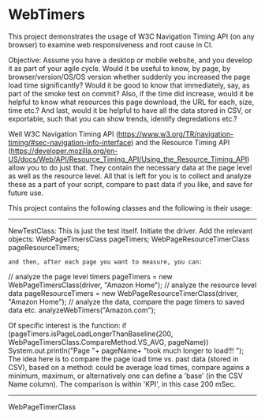 # WebTimers
This project demonstrates the usage of W3C Navigation Timing API (on any browser) to examine web responsiveness and root cause in CI.

Objective:
Assume you have a desktop or mobile website, and you develop it as part of your agile cycle. Would it be useful to know, by page, by browser/version/OS/OS version whether suddenly you increased the page load time significantly?
Would it be good to know that immediately, say, as part of the smoke test on commit?
Also, if the time did increase, would it be helpful to know what resources this page download, the URL for each, size, time etc.?
And last, would it be helpful to have all the data stored in CSV, or exportable, such that you can show trends, identify degredations etc.?


Well W3C Navigation Timing API (https://www.w3.org/TR/navigation-timing/#sec-navigation-info-interface) and the Resource Timing API (https://developer.mozilla.org/en-US/docs/Web/API/Resource_Timing_API/Using_the_Resource_Timing_API) allow you to do just that. They contain the necessary data at the page level as well as the resource level.
All that is left for you is to collect and analyze these as a part of your script, compare to past data if you like, and save for future use.

This project contains the following classes and the following is their usage:
*************
NewTestClass: This is just the test itself. Initiate the driver. Add the relevant objects:
    WebPageTimersClass pageTimers;
    WebPageResourceTimerClass pageResourceTimers;
    
    and then, after each page you want to measure, you can:
                
// analyze the page level timers
pageTimers = new WebPageTimersClass(driver, "Amazon Home");
// analyze the resource level data
pageResourceTimers = new WebPageResourceTimerClass(driver, "Amazon Home");
// analyze the data, compare the page timers to saved data etc.
analyzeWebTimers("Amazon.com");

Of specific interest is the function:
       if (pageTimers.isPageLoadLongerThanBaseline(200, WebPageTimersClass.CompareMethod.VS_AVG, pageName))
            System.out.println("Page "+ pageName+ "took much longer to load!!! ");
The idea here is to compare the page load time vs. past data (stored in CSV), based on a method: could be average load times, compare agains a minimum, maximum, or alternatively one can define a 'base' (in the CSV Name column).
The comparison is within 'KPI', in this case 200 mSec.

*************
WebPageTimerClass

